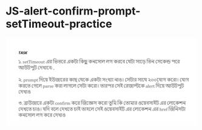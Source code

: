 # JS-alert-confirm-prompt-setTimeout-practice

![img](https://github.com/Abdur-Rahman-Apu/JS-alert-confirm-prompt-setTimeout-practice/blob/main/task.png)
